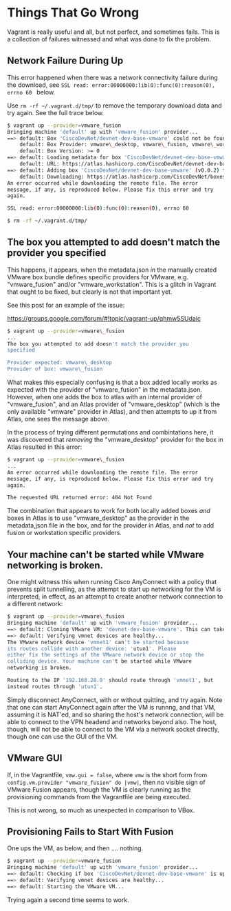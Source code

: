 # Things That Go Wrong

Vagrant is really useful and all, but not perfect, and sometimes
fails. This is a collection of failures witnessed and what was done to fix the problem.

## Network Failure During Up

This error happened when there was a network connectivity failure
during the download, see `SSL read: error:00000000:lib(0):func(0):reason(0), errno 60
` below.

Use `rm -rf ~/.vagrant.d/tmp/` to remove the temporary download data and try again. See the
full trace below.

```bash
$ vagrant up --provider=vmware_fusion
Bringing machine 'default' up with 'vmware_fusion' provider...
==> default: Box 'CiscoDevNet/devnet-dev-base-vmware' could not be found. Attempting to find and install...
    default: Box Provider: vmware\_desktop, vmware\_fusion, vmware\_workstation
    default: Box Version: >= 0
==> default: Loading metadata for box 'CiscoDevNet/devnet-dev-base-vmware'
    default: URL: https://atlas.hashicorp.com/CiscoDevNet/devnet-dev-base-vmware
==> default: Adding box 'CiscoDevNet/devnet-dev-base-vmware' (v0.0.2) for provider: vmware_desktop
    default: Downloading: https://atlas.hashicorp.com/CiscoDevNet/boxes/devnet-dev-base-vmware/versions/0.0.2/providers/vmware_desktop.box
An error occurred while downloading the remote file. The error
message, if any, is reproduced below. Please fix this error and try
again.

SSL read: error:00000000:lib(0):func(0):reason(0), errno 60

$ rm -rf ~/.vagrant.d/tmp/
```

##  The box you attempted to add doesn't match the provider you specified

This happens, it appears, when the metadata.json *in* the manually created VMware
box bundle defines specific providers for VMware,
e.g. "vmware\_fusion" and/or "vmware\_workstation". This is a  glitch in Vagrant that ought to be fixed, but clearly is
not that important yet.

See this post for an example of the issue:

https://groups.google.com/forum/#!topic/vagrant-up/qhmw5SUdaic


```bash
$ vagrant up --provider=vmware\_fusion
...
The box you attempted to add doesn't match the provider you
specified

Provider expected: vmware\_desktop
Provider of box: vmware\_fusion
```

What makes this especially confusing is that a box added locally works
as expected with the provider of "vmware\_fusion" in the
metadata.json. However, when one adds the box to atlas with an internal
provider of "vmware\_fusion", and an Atlas provider of
"vmware\_desktop" (which is the only available "vmware" provider in Atlas), and then attempts to up it from Atlas,
one sees the message above.

In the process of trying different permutations and combintations
here, it was discovered that *removing* the
"vmware\_desktop" provider for the box in Atlas resulted in this error:


```bash
$ vagrant up --provider=vmware\_fusion
...
An error occurred while downloading the remote file. The error
message, if any, is reproduced below. Please fix this error and try
again.

The requested URL returned error: 404 Not Found
```

The combination that appears to work for both locally added boxes
*and* boxes in Atlas is to use "vmware_desktop" as the provider in the
metadata,json file in the box, and for the provider in Atlas, and
*not* to add fusion or workstation specific providers.

## Your machine can't be started while VMware networking is broken.

One might witness this when running Cisco AnyConnect with a policy that
prevents split tunnelling, as the attempt to start up networking for the
VM is interpreted, in effect, as an attempt to create another network
connection to a different network:

``` bash
$ vagrant up --provider=vmware\_fusion
Bringing machine 'default' up with 'vmware_fusion' provider...
==> default: Cloning VMware VM: 'devnet-dev-base-vmware'. This can take some time...
==> default: Verifying vmnet devices are healthy...
The VMware network device 'vmnet1' can't be started because
its routes collide with another device: 'utun1'. Please
either fix the settings of the VMware network device or stop the
colliding device. Your machine can't be started while VMware
networking is broken.

Routing to the IP '192.168.28.0' should route through 'vmnet1', but
instead routes through 'utun1'.
```

Simply disconnect AnyConnect, with or without quitting, and try
again. Note that one can start AnyConnect again after the VM is
runnng, and that VM, assuming it is NAT'ed, and so sharing the host's
network connection, will  be able to connect to the VPN headend and
networks beyond also. The host, though, will not be able to connect to
the VM via a network socket directly, though one can use the GUI of
the VM.

## VMware GUI

If, in the Vagrantfile, `vmw.gui = false`, where `vmw` is the short
form from `config.vm.provider "vmware_fusion" do |vmw|`, then no
visible sign of VMware Fusion appears, though the VM is clearly
running as the provisioning commands from the Vagrantfile are being executed.

This is not wrong, so much as unexpected in comparison to VBox.

## Provisioning Fails to Start With Fusion

One ups the VM, as below, and then .... nothing.

```bash
$ vagrant up --provider=vmware_fusion
Bringing machine 'default' up with 'vmware_fusion' provider...
==> default: Checking if box 'CiscoDevNet/devnet-dev-base-vmware' is up to date...
==> default: Verifying vmnet devices are healthy...
==> default: Starting the VMware VM...
```

Trying again a second time seems to work.

